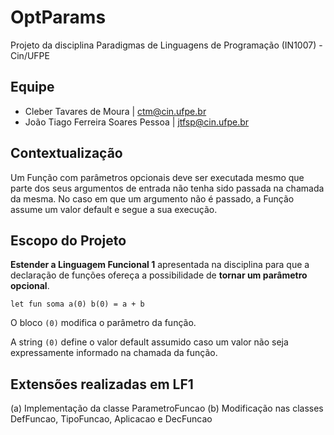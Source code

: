 # OptParams
Projeto da disciplina Paradigmas de Linguagens de Programação (IN1007) - Cin/UFPE

## Equipe
* Cleber Tavares de Moura | ctm@cin.ufpe.br
* João Tiago Ferreira Soares Pessoa | jtfsp@cin.ufpe.br

## Contextualização
Um Função com parâmetros opcionais deve ser executada mesmo que parte dos seus argumentos de entrada não tenha sido passada na chamada da mesma.
No caso em que um argumento não é passado, a Função assume um valor default e segue a sua execução.

## Escopo do Projeto
**Estender a Linguagem Funcional 1** apresentada na disciplina para que a declaração de funções ofereça a possibilidade de **tornar um parâmetro opcional**.
```
let fun soma a(0) b(0) = a + b
```
O bloco ```(0)``` modifica o parâmetro da função.

A string ```(0)``` define o valor default assumido caso um valor não seja expressamente informado na chamada da função.

## Extensões realizadas em LF1

(a) Implementação da classe ParametroFuncao
(b) Modificação nas classes DefFuncao, TipoFuncao, Aplicacao e DecFuncao
